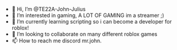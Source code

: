 - 👋 Hi, I’m @TE22A-John-Julius
- 👀 I’m interested in gaming, A LOT OF GAMING im a streamer ;)
- 🌱 I’m currently learning scripting so i can become a developer for roblox!
- 💞️ I’m looking to collaborate on many different roblox games
- 📫 How to reach me discord mr.john.

<!---
TE22A-John-Julius/TE22A-John-Julius is a ✨ special ✨ repository because its `README.md` (this file) appears on your GitHub profile.
You can click the Preview link to take a look at your changes.
--->
